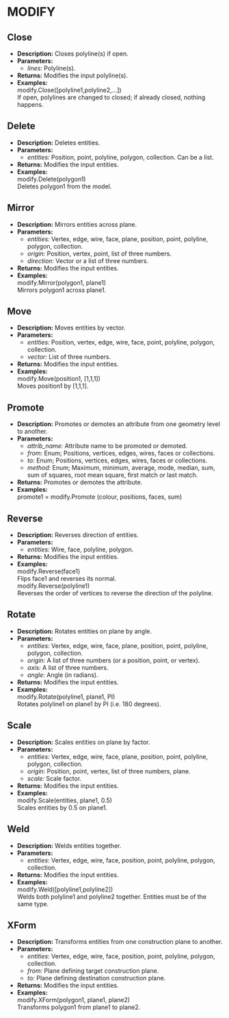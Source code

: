 # MODIFY    

## Close  
* **Description:** Closes polyline(s) if open.  
* **Parameters:**  
  * *lines:* Polyline(s).  
* **Returns:** Modifies the input polyline(s).  
* **Examples:**  
modify.Close([polyline1,polyline2,...])  
If open, polylines are changed to closed; if already closed, nothing happens.
  
  
## Delete  
* **Description:** Deletes entities.  
* **Parameters:**  
  * *entities:* Position, point, polyline, polygon, collection. Can be a list.  
* **Returns:** Modifies the input entities.  
* **Examples:**  
modify.Delete(polygon1)  
Deletes polygon1 from the model.
  
  
## Mirror  
* **Description:** Mirrors entities across plane.  
* **Parameters:**  
  * *entities:* Vertex, edge, wire, face, plane, position, point, polyline, polygon, collection.  
  * *origin:* Position, vertex, point, list of three numbers.  
  * *direction:* Vector or a list of three numbers.  
* **Returns:** Modifies the input entities.  
* **Examples:**  
modify.Mirror(polygon1, plane1)  
Mirrors polygon1 across plane1.
  
  
## Move  
* **Description:** Moves entities by vector.  
* **Parameters:**  
  * *entities:* Position, vertex, edge, wire, face, point, polyline, polygon, collection.  
  * *vector:* List of three numbers.  
* **Returns:** Modifies the input entities.  
* **Examples:**  
modify.Move(position1, [1,1,1])  
Moves position1 by [1,1,1].
  
  
## Promote  
* **Description:** Promotes or demotes an attribute from one geometry level to another.  
* **Parameters:**  
  * *attrib_name:* Attribute name to be promoted or demoted.  
  * *from:* Enum; Positions, vertices, edges, wires, faces or collections.  
  * *to:* Enum; Positions, vertices, edges, wires, faces or collections.  
  * *method:* Enum; Maximum, minimum, average, mode, median, sum, sum of squares, root mean square, first match or last match.  
* **Returns:** Promotes or demotes the attribute.  
* **Examples:**  
promote1 = modify.Promote (colour, positions, faces, sum)
  
  
## Reverse  
* **Description:** Reverses direction of entities.  
* **Parameters:**  
  * *entities:* Wire, face, polyline, polygon.  
* **Returns:** Modifies the input entities.  
* **Examples:**  
modify.Reverse(face1)  
Flips face1 and reverses its normal.  
modify.Reverse(polyline1)  
Reverses the order of vertices to reverse the direction of the polyline.
  
  
## Rotate  
* **Description:** Rotates entities on plane by angle.  
* **Parameters:**  
  * *entities:* Vertex, edge, wire, face, plane, position, point, polyline, polygon, collection.  
  * *origin:* A list of three numbers (or a position, point, or vertex).  
  * *axis:* A list of three numbers.  
  * *angle:* Angle (in radians).  
* **Returns:** Modifies the input entities.  
* **Examples:**  
modify.Rotate(polyline1, plane1, PI)  
Rotates polyline1 on plane1 by PI (i.e. 180 degrees).
  
  
## Scale  
* **Description:** Scales entities on plane by factor.  
* **Parameters:**  
  * *entities:* Vertex, edge, wire, face, plane, position, point, polyline, polygon, collection.  
  * *origin:* Position, point, vertex, list of three numbers, plane.  
  * *scale:* Scale factor.  
* **Returns:** Modifies the input entities.  
* **Examples:**  
modify.Scale(entities, plane1, 0.5)  
Scales entities by 0.5 on plane1.
  
  
## Weld  
* **Description:** Welds entities together.  
* **Parameters:**  
  * *entities:* Vertex, edge, wire, face, position, point, polyline, polygon, collection.  
* **Returns:** Modifies the input entities.  
* **Examples:**  
modify.Weld([polyline1,polyline2])  
Welds both polyline1 and polyline2 together. Entities must be of the same type.
  
  
## XForm  
* **Description:** Transforms entities from one construction plane to another.  
* **Parameters:**  
  * *entities:* Vertex, edge, wire, face, position, point, polyline, polygon, collection.  
  * *from:* Plane defining target construction plane.  
  * *to:* Plane defining destination construction plane.  
* **Returns:** Modifies the input entities.  
* **Examples:**  
modify.XForm(polygon1, plane1, plane2)  
Transforms polygon1 from plane1 to plane2.
  
  

